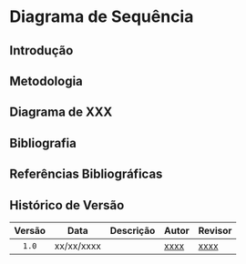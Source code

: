 # Diagrama de Sequência

## Introdução

## Metodologia

## Diagrama de XXX

## Bibliografia

## Referências Bibliográficas

## Histórico de Versão

| Versão | Data | Descrição | Autor | Revisor |
| :----: | ---- | --------- | ----- | ------- |
| `1.0`  |xx/xx/xxxx| | [xxxx](xxxx) |[xxxx](xxxx)  |